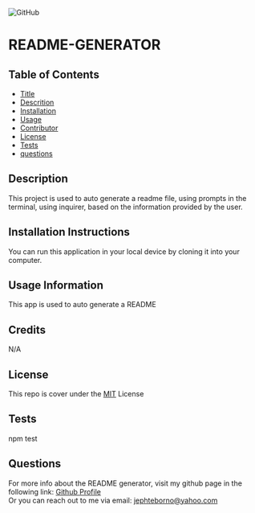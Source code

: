 
  ![GitHub](https://img.shields.io/github/license/jephtebb/README-GENERATOR)
  # README-GENERATOR
  

  ## Table of Contents
  * [Title](#title)
  * [Descrition](#description)
  * [Installation](#installation)
  * [Usage](#usage)
  * [Contributor](#contributing)
  * [License](#license)
  * [Tests](#tests)
  * [questions](#questions)

  ## Description
  This project is used to auto generate a readme file, using prompts in the terminal, using inquirer, based on the information provided by the user.

  ## Installation Instructions
  You can run this application in your local device by cloning it into your computer.

  ## Usage Information
  This app is used to auto generate a README 

  
  ## Credits
  N/A

  ## License
  This repo is cover under the  [MIT](https://opensource.org/licenses/MIT) License
  

  ## Tests
  npm test

  ## Questions
  For more info about the README generator, visit my github page in the following link:
  [Github Profile](https://github.com/jephtebb) <br/>
  Or you can reach out to me via email: jephteborno@yahoo.com
